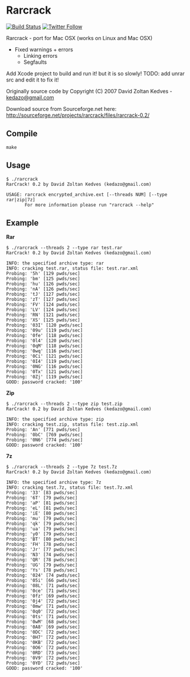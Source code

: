 # Rarcrack 

[![Build Status](https://travis-ci.org/jaredsburrows/rarcrack.svg?branch=master)](https://travis-ci.org/jaredsburrows/rarcrack)
[![Twitter Follow](https://img.shields.io/twitter/follow/jaredsburrows.svg?style=social)](https://twitter.com/jaredsburrows)

Rarcrack - port for Mac OSX (works on Linux and Mac OSX)

 - Fixed warnings + errors
   - Linking errors
   - Segfaults

Add Xcode project to build and run it! but it is so slowly!
TODO: add unrar src and edit it to fix it!

Originally source code by Copyright (C) 2007 David Zoltan Kedves - kedazo@gmail.com

Download source from Sourceforge.net here: http://sourceforge.net/projects/rarcrack/files/rarcrack-0.2/


## Compile

    make

## Usage

	$ ./rarcrack 
	RarCrack! 0.2 by David Zoltan Kedves (kedazo@gmail.com)

	USAGE: rarcrack encrypted_archive.ext [--threads NUM] [--type rar|zip|7z]
	       For more information please run "rarcrack --help"

## Example

 **Rar**

	$ ./rarcrack --threads 2 --type rar test.rar 
	RarCrack! 0.2 by David Zoltan Kedves (kedazo@gmail.com)
	
	INFO: the specified archive type: rar
	INFO: cracking test.rar, status file: test.rar.xml
	Probing: '5h' [129 pwds/sec]
	Probing: 'bm' [125 pwds/sec]
	Probing: 'hu' [126 pwds/sec]
	Probing: 'nA' [126 pwds/sec]
	Probing: 'tJ' [127 pwds/sec]
	Probing: 'zT' [127 pwds/sec]
	Probing: 'FV' [124 pwds/sec]
	Probing: 'LV' [124 pwds/sec]
	Probing: 'RN' [121 pwds/sec]
	Probing: 'XS' [125 pwds/sec]
	Probing: '03I' [120 pwds/sec]
	Probing: '09u' [119 pwds/sec]
	Probing: '0fe' [118 pwds/sec]
	Probing: '0l4' [120 pwds/sec]
	Probing: '0qM' [118 pwds/sec]
	Probing: '0wq' [116 pwds/sec]
	Probing: '0Ci' [121 pwds/sec]
	Probing: '0I4' [119 pwds/sec]
	Probing: '0NG' [116 pwds/sec]
	Probing: '0Tx' [121 pwds/sec]
	Probing: '0Zj' [119 pwds/sec]
	GOOD: password cracked: '100'

 **Zip**

	$ ./rarcrack --threads 2 --type zip test.zip
	RarCrack! 0.2 by David Zoltan Kedves (kedazo@gmail.com)
	
	INFO: the specified archive type: zip
	INFO: cracking test.zip, status file: test.zip.xml
	Probing: 'An' [771 pwds/sec]
	Probing: '0bC' [769 pwds/sec]
	Probing: '0N6' [774 pwds/sec]
	GOOD: password cracked: '100'
	
 **7z**
 
	$ ./rarcrack --threads 2 --type 7z test.7z 
	RarCrack! 0.2 by David Zoltan Kedves (kedazo@gmail.com)
	
	INFO: the specified archive type: 7z
	INFO: cracking test.7z, status file: test.7z.xml
	Probing: '33' [83 pwds/sec]
	Probing: '6T' [79 pwds/sec]
	Probing: 'aP' [81 pwds/sec]
	Probing: 'eL' [81 pwds/sec]
	Probing: 'iE' [80 pwds/sec]
	Probing: 'mu' [79 pwds/sec]
	Probing: 'qk' [79 pwds/sec]
	Probing: 'ua' [79 pwds/sec]
	Probing: 'y0' [79 pwds/sec]
	Probing: 'BT' [80 pwds/sec]
	Probing: 'FH' [78 pwds/sec]
	Probing: 'Jr' [77 pwds/sec]
	Probing: 'N3' [74 pwds/sec]
	Probing: 'QR' [78 pwds/sec]
	Probing: 'UG' [79 pwds/sec]
	Probing: 'Ys' [78 pwds/sec]
	Probing: '024' [74 pwds/sec]
	Probing: '05i' [66 pwds/sec]
	Probing: '08L' [71 pwds/sec]
	Probing: '0ce' [71 pwds/sec]
	Probing: '0fz' [69 pwds/sec]
	Probing: '0j4' [72 pwds/sec]
	Probing: '0mw' [71 pwds/sec]
	Probing: '0q0' [72 pwds/sec]
	Probing: '0ts' [71 pwds/sec]
	Probing: '0wM' [68 pwds/sec]
	Probing: '0A8' [69 pwds/sec]
	Probing: '0DC' [72 pwds/sec]
	Probing: '0H7' [72 pwds/sec]
	Probing: '0KB' [72 pwds/sec]
	Probing: '0O6' [72 pwds/sec]
	Probing: '0RD' [73 pwds/sec]
	Probing: '0V9' [72 pwds/sec]
	Probing: '0YD' [72 pwds/sec]
	GOOD: password cracked: '100'
